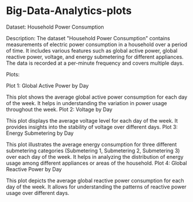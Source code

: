 # Big-Data-Analytics-plots
Dataset: Household Power Consumption

Description:
The dataset "Household Power Consumption" contains measurements of electric power consumption in a household over a period of time. It includes various features such as global active power, global reactive power, voltage, and energy submetering for different appliances. The data is recorded at a per-minute frequency and covers multiple days.

Plots:

Plot 1: Global Active Power by Day

This plot shows the average global active power consumption for each day of the week. It helps in understanding the variation in power usage throughout the week.
Plot 2: Voltage by Day

This plot displays the average voltage level for each day of the week. It provides insights into the stability of voltage over different days.
Plot 3: Energy Submetering by Day

This plot illustrates the average energy consumption for three different submetering categories (Submetering 1, Submetering 2, Submetering 3) over each day of the week. It helps in analyzing the distribution of energy usage among different appliances or areas of the household.
Plot 4: Global Reactive Power by Day

This plot depicts the average global reactive power consumption for each day of the week. It allows for understanding the patterns of reactive power usage over different days.
